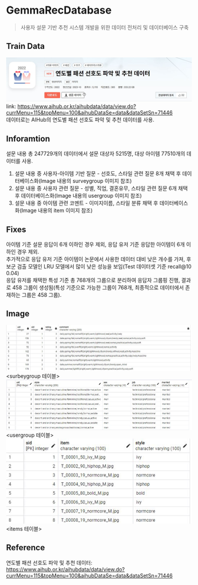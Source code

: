 # GemmaRecDatabase
> 사용자 설문 기반 추천 시스템 개발을 위한 데이터 전처리 및 데이터베이스 구축  

## Train Data
<img src=https://github.com/YUYUJIN/GemmaRecAPI/blob/main/pictures/aihub.JPG></img>  
link: https://www.aihub.or.kr/aihubdata/data/view.do?currMenu=115&topMenu=100&aihubDataSe=data&dataSetSn=71446  
데이터로는 AIHub의 연도별 패션 선호도 파악 및 추천 데이터를 사용. 

## Inforamtion
 설문 내용 총 247729개의 데이터에서 설문 대상자 5215명, 대상 아이템 77510개의 데이터를 사용.  
 1. 설문 내용 중 사용자-아이템 기반 질문 - 선호도, 스타일 관련 질문 8개 채택 후 데이터베이스화(Image 내용의 surveygroup 이미지 참조)  
 2. 설문 내용 중 사용자 관련 질문 - 성별, 직업, 결혼유무, 스타일 관련 질문 6개 채택 후 데이터베이스화(Image 내용의 usergroup 이미지 참조)  
 3. 설문 내용 중 아이템 관련 코멘트 - 이미지이름, 스타일 분류 채택 후 데이터베이스화(Image 내용의 item 이미지 참조)  

## Fixes
 아이템 기준 설문 응답이 6개 이하인 경우 제외, 응답 유저 기준 응답한 아이템이 6개 이하인 경우 제외.  
 추가적으로 응답 유저 기준 아이템이 논문에서 사용한 데이터 대비 낮은 개수를 가져, 후보군 검출 모델인 LRU 모델에서 많이 낮은 성능을 보임(Test 데이터셋 기준 recall@10 0.04)  
 응답 유저를 채택한 특성 기준 총 768개의 그룹으로 분리하여 응답자 그룹핑 진행, 결과로 458 그룹이 생성됨(특성 기준으로 가능한 그룹이 768개, 최종적으로 데이터에서 존재하는 그룹은 458 그룹).

## Image
<img src=https://github.com/YUYUJIN/GemmaRecAPI/blob/main/pictures/surveygroup.JPG></img>  
<surbeygroup 테이블>  
<img src=https://github.com/YUYUJIN/GemmaRecAPI/blob/main/pictures/usergroup.JPG></img>  
<usergroup 테이블>  
<img src=https://github.com/YUYUJIN/GemmaRecAPI/blob/main/pictures/items.JPG></img>  
<items 테이블>  

## Reference
연도별 패션 선호도 파악 및 추천 데이터: https://www.aihub.or.kr/aihubdata/data/view.do?currMenu=115&topMenu=100&aihubDataSe=data&dataSetSn=71446 